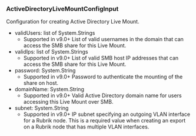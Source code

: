 ### ActiveDirectoryLiveMountConfigInput
Configuration for creating Active Directory Live Mount.

- validUsers: list of System.Strings
  - Supported in v9.0+
      List of valid usernames in the domain that can access the SMB share for this Live Mount.
- validIps: list of System.Strings
  - Supported in v9.0+
      List of valid SMB host IP addresses that can access the SMB share for this Live Mount.
- password: System.String
  - Supported in v9.0+
      Password to authenticate the mounting of the share on host.
- domainName: System.String
  - Supported in v9.0+
      Valid Active Directory domain name for users accessing this Live Mount over SMB.
- subnet: System.String
  - Supported in v9.0+
      IP subnet specifying an outgoing VLAN interface for a Rubrik node. This is a required value when creating an export on a Rubrik node that has multiple VLAN interfaces.

